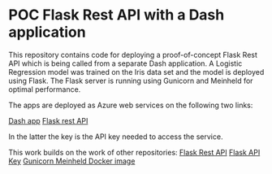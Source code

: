 # POC Flask Rest API with a Dash application
This repository contains code for deploying a proof-of-concept Flask Rest API which is being called from a separate Dash application. A Logistic Regression model was trained on the Iris data set and the model is deployed using Flask. The Flask server is running using Gunicorn and Meinheld for optimal performance.

The apps are deployed as Azure web services on the following two links:

[Dash app](http://irisrestapp.azurewebsites.net)
[Flask rest API](http://irisrest.azurewebsites.net/predict?key=a7444d96)

In the latter the key is the API key needed to access the service.

This work builds on the work of other repositories:
[Flask Rest API](https://github.com/amirziai/sklearnflask)
[Flask API Key](https://github.com/ericsopa/flask-api-key)
[Gunicorn Meinheld Docker image](https://github.com/tiangolo/meinheld-gunicorn-docker)